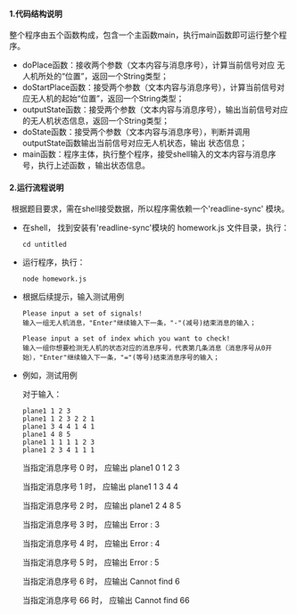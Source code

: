 #### 1.代码结构说明

​        整个程序由五个函数构成，包含一个主函数main，执行main函数即可运行整个程序。

- doPlace函数：接收两个参数（文本内容与消息序号），计算当前信号对应 无人机所处的“位置”，返回一个String类型；
- doStartPlace函数：接受两个参数（文本内容与消息序号），计算当前信号对应无人机的起始“位置”，返回一个String类型；
- outputState函数：接受两个参数（文本内容与消息序号），输出当前信号对应的无人机状态信息，返回一个String类型；
- doState函数：接受两个参数（文本内容与消息序号），判断并调用outputState函数输出当前信号对应无人机状态，输出 状态信息；
- main函数：程序主体，执行整个程序，接受shell输入的文本内容与消息序号，执行上述函数 ，输出状态信息。



#### 2.运行流程说明

​	根据题目要求，需在shell接受数据，所以程序需依赖一个'readline-sync' 模块。

- 在shell， 找到安装有'readline-sync'模块的 homework.js 文件目录，执行：

  ```
  cd untitled
  ```

- 运行程序，执行：

  ```
  node homework.js
  ```

- 根据后续提示，输入测试用例

  ```
  Please input a set of signals!
  输入一组无人机消息，"Enter"继续输入下一条，"-"(减号)结束消息的输入；

  Please input a set of index which you want to check!
  输入一组你想要检测无人机的状态对应的消息序号，代表第几条消息（消息序号从0开始），"Enter"继续输入下一条，"="(等号)结束消息序号的输入；
  ```

- 例如，测试用例

  对于输入：

  ```
  plane1 1 2 3
  plane1 1 2 3 2 2 1
  plane1 3 4 4 1 4 1
  plane1 4 8 5
  plane1 1 1 1 1 2 3
  plane1 2 3 4 1 1 1
  ```

  当指定消息序号 0 时， 应输出 plane1 0 1 2 3

  当指定消息序号 1 时， 应输出 plane1 1 3 4 4

  当指定消息序号 2 时， 应输出 plane1 2 4 8 5

  当指定消息序号 3 时， 应输出 Error : 3

  当指定消息序号 4 时， 应输出 Error : 4

  当指定消息序号 5 时， 应输出 Error : 5

  当指定消息序号 6 时， 应输出 Cannot find 6

  当指定消息序号 66 时， 应输出 Cannot find 66